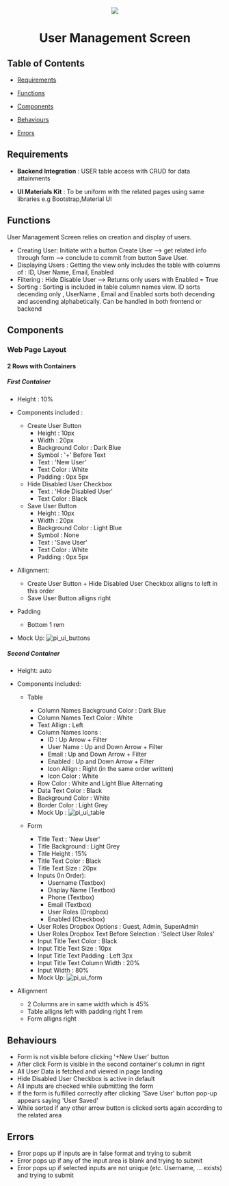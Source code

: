 <div  align="center">

<img  src="https://user-images.githubusercontent.com/43369148/150193017-54a57e44-64b6-4020-b832-4f344239eedb.png" />

</div>

  
  

<div  align="center">

  

<h1>User Management Screen</h1>

  

</div>

  

## Table of Contents

  

- [Requirements](#requirements)

  

- [Functions](#functions)

  

- [Components](#components)

  

- [Behaviours](#behaviours)

  

- [Errors](#errors)

  
  

## Requirements
  
- **Backend Integration** : USER table access with CRUD for data attainments

- **UI Materials Kit** : To be uniform with the related pages using same libraries e.g Bootstrap,Material UI

## Functions
User Management Screen relies on creation and display of users.

- Creating User: Initiate with a button Create User --> get related info through form --> conclude to commit from button Save User.
- Displaying Users : Getting the view only includes the table with columns of : ID, User Name, Email, Enabled
- Filtering : Hide Disable User --> Returns only users with Enabled = True
- Sorting : Sorting is included in table column names view. ID sorts decending only , UserName , Email and Enabled sorts both decending and ascending alphabetically. Can be handled in both frontend or backend
  
## Components

### Web Page Layout 
#### 2 Rows with Containers

  ##### First Container
  - Height : 10%
  - Components included : 
	  - Create User Button
		 - Height : 10px
		 - Width : 20px 
	     - Background Color :  Dark Blue 
	     - Symbol : '+'  Before Text
	     - Text : 'New User'
	     - Text Color : White
	     - Padding : 0px 5px
	  -  Hide Disabled User Checkbox
		  - Text : 'Hide Disabled User'
	     - Text Color : Black
	  -  Save User Button 
	 	 - Height : 10px
		 - Width : 20px 
	     - Background Color :  Light Blue 
	     - Symbol : None
	     - Text : 'Save User'
	     - Text Color : White
	     - Padding : 0px 5px
  - Allignment:
	  - Create User Button + Hide Disabled User Checkbox alligns to left in this order
	  - Save User Button alligns right
	  
  - Padding
	  -  Bottom 1 rem
	  
- Mock Up:
 ![pi_ui_buttons](https://user-images.githubusercontent.com/43369148/150200059-baa616c4-d658-4f12-a4cd-6dc2d0216231.png)
##### Second Container
  - Height: auto
  - Components included:
	  - Table
		  - Column Names Background Color : Dark Blue
		  - Column Names Text Color : White
		  - Text Allign : Left
		  - Column Names Icons : 
			  - ID :   Up Arrow + Filter
			  - User Name : Up and Down Arrow + Filter
			  - Email : Up and Down Arrow + Filter
			  - Enabled : Up and Down Arrow + Filter
			  - Icon Allign : Right (in the same order written)
			  - Icon Color : White
		  - Row Color : White and Light Blue Alternating
		  - Data Text Color : Black
		  - Background Color : White
		  - Border Color : Light Grey
		  - Mock Up :
		  ![pi_ui_table](https://user-images.githubusercontent.com/43369148/150200074-0d25e4ce-d5f4-406a-a14d-f2f96621e3f3.png)
	 
	  - Form
		  - Title Text : 'New User'
		  - Title Background : Light Grey
		  - Title Height : 15%
		  - Title Text Color : Black
		  - Title Text Size : 20px
		  - Inputs (In Order):
			  -  Username 		(Textbox)
			  -  Display Name 	(Textbox)
			  -  Phone 				(Textbox)
			  -  Email 				(Textbox)
			  - User Roles			(Dropbox)
			  - Enabled 				(Checkbox)
		  - User Roles Dropbox Options : Guest, Admin, SuperAdmin
		  - User Roles Dropbox Text Before Selection : 'Select User Roles'
		  - Input Title Text Color : Black
		  - Input Title Text Size : 10px
		  - Input Title Text Padding : Left 3px
		  - Input Title Text Column Width : 20%
		  - Input Width : 80%
		  - Mock Up:
![pi_ui_form](https://user-images.githubusercontent.com/43369148/150200039-92968d1f-7fbf-44ab-926c-ebab41ca3880.png)

- Allignment
	- 2 Columns are in same width which is 45%
	- Table alligns left with padding right 1 rem 
	-  Form alligns right 

## Behaviours
- Form is not visible before clicking '+New User' button
- After click Form is visible in the second container's column in right
- All User Data is fetched and viewed in page landing
- Hide Disabled User Checkbox is active in default
- All inputs are checked while submitting the form
- If the form is fulfilled correctly after clicking 'Save User' button pop-up appears saying 'User Saved'
- While sorted if any other arrow button is clicked sorts again according to the related area
## Errors
- Error pops up if inputs are in false format and trying to submit 
- Error pops up if any of the input area is blank and trying to submit 
- Error pops up if selected inputs are not unique (etc. Username, ... exists) and trying to submit

